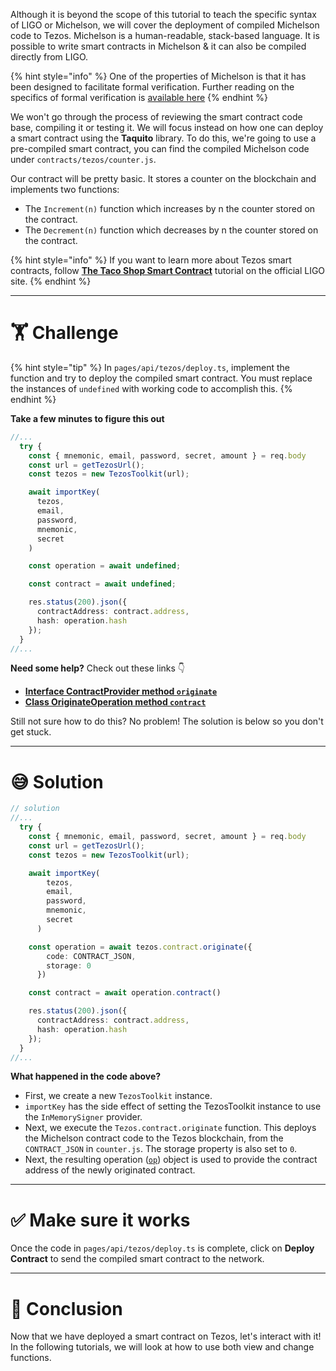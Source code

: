 Although it is beyond the scope of this tutorial to teach the specific syntax of LIGO or Michelson, we will cover the deployment of compiled Michelson code to Tezos. Michelson is a human-readable, stack-based language. It is possible to write smart contracts in Michelson & it can also be compiled directly from LIGO.

{% hint style="info" %}
One of the properties of Michelson is that it has been designed to facilitate formal verification. Further reading on the specifics of formal verification is [available here](https://runtimeverification.com/blog/formal-verification-framework-for-michelson/)
{% endhint %}

We won't go through the process of reviewing the smart contract code base, compiling it or testing it. We will focus instead on how one can deploy a smart contract using the **Taquito** library. To do this, we're going to use a pre-compiled smart contract, you can find the compiled Michelson code under `contracts/tezos/counter.js`.

Our contract will be pretty basic. It stores a counter on the blockchain and implements two functions:

- The `Increment(n)` function which increases by n the counter stored on the contract.
- The `Decrement(n)` function which decreases by n the counter stored on the contract.

{% hint style="info" %}
If you want to learn more about Tezos smart contracts, follow [**The Taco Shop Smart Contract**](https://ligolang.org/docs/tutorials/get-started/tezos-taco-shop-smart-contract) tutorial on the official LIGO site.
{% endhint %}

---

# 🏋️ Challenge

{% hint style="tip" %}
In `pages/api/tezos/deploy.ts`, implement the function and try to deploy the compiled smart contract. You must replace the instances of `undefined` with working code to accomplish this.
{% endhint %}

**Take a few minutes to figure this out**

```typescript
//...
  try {
    const { mnemonic, email, password, secret, amount } = req.body
    const url = getTezosUrl();
    const tezos = new TezosToolkit(url);

    await importKey(
      tezos,
      email,
      password,
      mnemonic,
      secret
    )

    const operation = await undefined;

    const contract = await undefined;

    res.status(200).json({
      contractAddress: contract.address,
      hash: operation.hash
    });
  }
//...
```

**Need some help?** Check out these links 👇

- [**Interface ContractProvider method `originate`**](https://tezostaquito.io/typedoc/interfaces/_taquito_taquito.contractprovider.html#originate)
- [**Class OriginateOperation method `contract`**](https://tezostaquito.io/typedoc/classes/_taquito_taquito.originationoperation.html#contract)

Still not sure how to do this? No problem! The solution is below so you don't get stuck.

---

# 😅 Solution

```typescript
// solution
//...
  try {
    const { mnemonic, email, password, secret, amount } = req.body
    const url = getTezosUrl();
    const tezos = new TezosToolkit(url);

    await importKey(
        tezos,
        email,
        password,
        mnemonic,
        secret
      )

    const operation = await tezos.contract.originate({
        code: CONTRACT_JSON,
        storage: 0
      })

    const contract = await operation.contract()

    res.status(200).json({
      contractAddress: contract.address,
      hash: operation.hash
    });
  }
//...
```

**What happened in the code above?**

- First, we create a new `TezosToolkit` instance.
- `importKey` has the side effect of setting the TezosToolkit instance to use the `InMemorySigner` provider.
- Next, we execute the `Tezos.contract.originate` function. This deploys the Michelson contract code to the Tezos blockchain, from the `CONTRACT_JSON` in `counter.js`. The storage property is also set to `0`.
- Next, the resulting operation ([`op`](https://opentezos.com/tezos-basics/operations/)) object is used to provide the contract address of the newly originated contract.

---

# ✅ Make sure it works

Once the code in `pages/api/tezos/deploy.ts` is complete, click on **Deploy Contract** to send the compiled smart contract to the network.

---

# 🏁 Conclusion

Now that we have deployed a smart contract on Tezos, let's interact with it! In the following tutorials, we will look at how to use both view and change functions.
